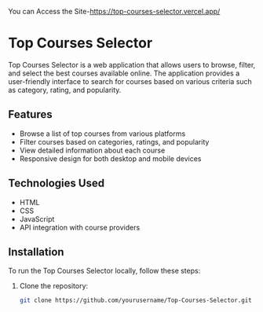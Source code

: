 You can Access the Site-https://top-courses-selector.vercel.app/
# Top Courses Selector

Top Courses Selector is a web application that allows users to browse, filter, and select the best courses available online. The application provides a user-friendly interface to search for courses based on various criteria such as category, rating, and popularity.

## Features

- Browse a list of top courses from various platforms
- Filter courses based on categories, ratings, and popularity
- View detailed information about each course
- Responsive design for both desktop and mobile devices

## Technologies Used

- HTML
- CSS
- JavaScript
- API integration with course providers

## Installation

To run the Top Courses Selector locally, follow these steps:

1. Clone the repository:

   ```sh
   git clone https://github.com/yourusername/Top-Courses-Selector.git
